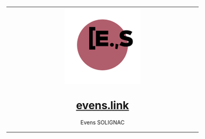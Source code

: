 <table align="center"><tr><td align="center" width="9999">
<img src="./static/images/logo_v2_mini.png" align="center" width="200" alt="evens.link logo">

# [evens.link](https://evens.link/)

Evens SOLIGNAC
</td></tr></table>

